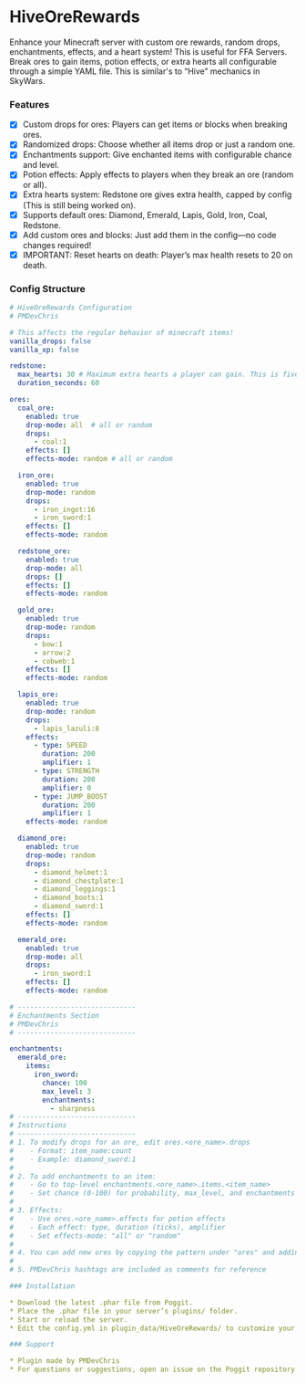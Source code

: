 # HiveOreRewards

Enhance your Minecraft server with custom ore rewards, random drops, enchantments, effects, and a heart system! This is useful for FFA Servers. Break ores to gain items, potion effects, or extra hearts all configurable through a simple YAML file. This is similar's to “Hive” mechanics in SkyWars. 

### Features 

* [X] Custom drops for ores: Players can get items or blocks when breaking ores.
* [X] Randomized drops: Choose whether all items drop or just a random one.
* [X] Enchantments support: Give enchanted items with configurable chance and level.
* [X] Potion effects: Apply effects to players when they break an ore (random or all).
* [X] Extra hearts system: Redstone ore gives extra health, capped by config (This is still being worked on).
* [X] Supports default ores: Diamond, Emerald, Lapis, Gold, Iron, Coal, Redstone.
* [X] Add custom ores and blocks: Just add them in the config—no code changes required!
* [X] IMPORTANT: Reset hearts on death: Player’s max health resets to 20 on death.

### Config Structure
```yaml
# HiveOreRewards Configuration
# PMDevChris

# This affects the regular behavior of minecraft items!
vanilla_drops: false
vanilla_xp: false

redstone:
  max_hearts: 30 # Maximum extra hearts a player can gain. This is five extra hearts by default. This is still being worked on!
  duration_seconds: 60

ores:
  coal_ore:
    enabled: true
    drop-mode: all  # all or random
    drops:
      - coal:1
    effects: []
    effects-mode: random # all or random

  iron_ore:
    enabled: true
    drop-mode: random
    drops:
      - iron_ingot:16
      - iron_sword:1
    effects: []
    effects-mode: random

  redstone_ore:
    enabled: true
    drop-mode: all
    drops: []
    effects: []
    effects-mode: random

  gold_ore:
    enabled: true
    drop-mode: random
    drops:
      - bow:1
      - arrow:2
      - cobweb:1
    effects: []
    effects-mode: random

  lapis_ore:
    enabled: true
    drop-mode: random
    drops:
      - lapis_lazuli:8
    effects:
      - type: SPEED
        duration: 200
        amplifier: 1
      - type: STRENGTH
        duration: 200
        amplifier: 0
      - type: JUMP_BOOST
        duration: 200
        amplifier: 1
    effects-mode: random

  diamond_ore:
    enabled: true
    drop-mode: random
    drops:
      - diamond_helmet:1
      - diamond_chestplate:1
      - diamond_leggings:1
      - diamond_boots:1
      - diamond_sword:1
    effects: []
    effects-mode: random

  emerald_ore:
    enabled: true
    drop-mode: all
    drops:
      - iron_sword:1
    effects: []
    effects-mode: random

# -----------------------------
# Enchantments Section 
# PMDevChris
# -----------------------------

enchantments:
  emerald_ore:
    items:
      iron_sword:
        chance: 100
        max_level: 3
        enchantments:
          - sharpness
# -----------------------------
# Instructions
# -----------------------------
# 1. To modify drops for an ore, edit ores.<ore_name>.drops
#    - Format: item_name:count
#    - Example: diamond_sword:1
#
# 2. To add enchantments to an item:
#    - Go to top-level enchantments.<ore_name>.items.<item_name>
#    - Set chance (0-100) for probability, max_level, and enchantments list
#
# 3. Effects:
#    - Use ores.<ore_name>.effects for potion effects
#    - Each effect: type, duration (ticks), amplifier
#    - Set effects-mode: "all" or "random"
#
# 4. You can add new ores by copying the pattern under "ores" and adding a matching section in "enchantments" if you want enchanted drops.
#
# 5. PMDevChris hashtags are included as comments for reference

### Installation

* Download the latest .phar file from Poggit.
* Place the .phar file in your server’s plugins/ folder.
* Start or reload the server.
* Edit the config.yml in plugin_data/HiveOreRewards/ to customize your ores, drops, enchantments, and effects.

### Support

* Plugin made by PMDevChris
* For questions or suggestions, open an issue on the Poggit repository.
